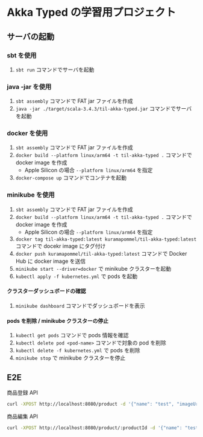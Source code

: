 # Akka Typed の学習用プロジェクト

## サーバの起動

### sbt を使用

1. `sbt run` コマンドでサーバを起動

### java -jar を使用

1. `sbt assembly` コマンドで FAT jar ファイルを作成
2. `java -jar ./target/scala-3.4.3/til-akka-typed.jar` コマンドでサーバを起動

### docker を使用

1. `sbt assembly` コマンドで FAT jar ファイルを作成
2. `docker build --platform linux/arm64 -t til-akka-typed .` コマンドで docker image を作成
   - Apple Silicon の場合 `--platform linux/arm64` を指定
3. `docker-compose up` コマンドでコンテナを起動

### minikube を使用

1. `sbt assembly` コマンドで FAT jar ファイルを作成
2. `docker build --platform linux/arm64 -t til-akka-typed .` コマンドで docker image を作成
   - Apple Silicon の場合 `--platform linux/arm64` を指定
3. `docker tag til-akka-typed:latest kuramapommel/til-akka-typed:latest` コマンドで docekr image にタグ付け
4. `docker push kuramapommel/til-akka-typed:latest` コマンドで Docker Hub に docker image を送信
5. `minikube start --driver=docker` で minikube クラスターを起動
6. `kubectl apply -f kubernetes.yml` で pods を起動

#### クラスターダッシュボードの確認

1. `minikube dashboard` コマンドでダッシュボードを表示

#### pods を削除 / minikube クラスターの停止

1. `kubectl get pods` コマンドで pods 情報を確認
2. `kubectl delete pod <pod-name>` コマンドで対象の pod を削除
3. `kubectl delete -f kubernetes.yml` で pods を削除
4. `minikube stop` で minikube クラスターを停止

## E2E

商品登録 API

```sh
curl -XPOST http://localhost:8080/product -d '{"name": "test", "imageUrl": "https://placehold.jp/111111/777777/150x150.png", "price": 100, "description": "test"}' -H "Content-Type:application/json"
```

商品編集 API

```sh
curl -XPOST http://localhost:8080/product/:productId -d '{"name": "test-product", "imageUrl": "https://placehold.jp/777777/111111/150x150.png", "price": 200, "description": "test-description"}' -H "Content-Type:application/json"
```

